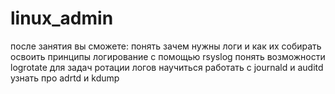 # linux_admin

после занятия вы сможете:
понять зачем нужны логи и как их собирать
освоить принципы логирование с помощью rsyslog
понять возможности logrotate для задач ротации логов
научиться работать с journald и auditd
узнать про adrtd и kdump



